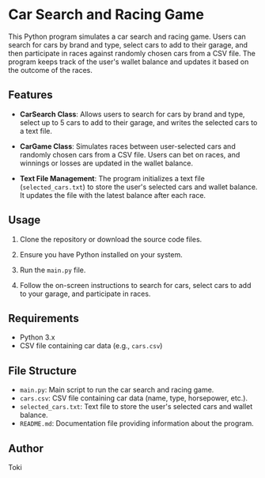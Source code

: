 # Car Search and Racing Game

This Python program simulates a car search and racing game. Users can search for cars by brand and type, select cars to add to their garage, and then participate in races against randomly chosen cars from a CSV file. The program keeps track of the user's wallet balance and updates it based on the outcome of the races.

## Features

- **CarSearch Class**: Allows users to search for cars by brand and type, select up to 5 cars to add to their garage, and writes the selected cars to a text file.
  
- **CarGame Class**: Simulates races between user-selected cars and randomly chosen cars from a CSV file. Users can bet on races, and winnings or losses are updated in the wallet balance.
  
- **Text File Management**: The program initializes a text file (`selected_cars.txt`) to store the user's selected cars and wallet balance. It updates the file with the latest balance after each race.

## Usage

1. Clone the repository or download the source code files.

2. Ensure you have Python installed on your system.

3. Run the `main.py` file.

4. Follow the on-screen instructions to search for cars, select cars to add to your garage, and participate in races.

## Requirements

- Python 3.x
- CSV file containing car data (e.g., `cars.csv`)

## File Structure

- `main.py`: Main script to run the car search and racing game.
- `cars.csv`: CSV file containing car data (name, type, horsepower, etc.).
- `selected_cars.txt`: Text file to store the user's selected cars and wallet balance.
- `README.md`: Documentation file providing information about the program.

## Author

Toki


